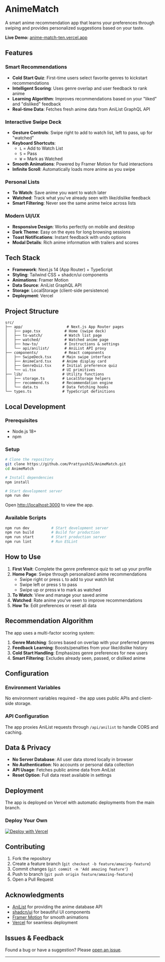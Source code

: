# AnimeMatch

A smart anime recommendation app that learns your preferences through swiping and provides personalized suggestions based on your taste.

**Live Demo:** [anime-match-ten.vercel.app](https://anime-match-ten.vercel.app)

## Features

### Smart Recommendations
- **Cold Start Quiz**: First-time users select favorite genres to kickstart recommendations
- **Intelligent Scoring**: Uses genre overlap and user feedback to rank anime
- **Learning Algorithm**: Improves recommendations based on your "liked" and "disliked" feedback
- **Real-time Data**: Fetches fresh anime data from AniList GraphQL API

### Interactive Swipe Deck
- **Gesture Controls**: Swipe right to add to watch list, left to pass, up for "watched"
- **Keyboard Shortcuts**: 
  - `L` = Add to Watch List
  - `S` = Pass  
  - `W` = Mark as Watched
- **Smooth Animations**: Powered by Framer Motion for fluid interactions
- **Infinite Scroll**: Automatically loads more anime as you swipe

### Personal Lists
- **To Watch**: Save anime you want to watch later
- **Watched**: Track what you've already seen with like/dislike feedback
- **Smart Filtering**: Never see the same anime twice across lists

### Modern UI/UX
- **Responsive Design**: Works perfectly on mobile and desktop
- **Dark Theme**: Easy on the eyes for long browsing sessions
- **Toast Notifications**: Instant feedback with undo options
- **Modal Details**: Rich anime information with trailers and scores

## Tech Stack

- **Framework**: Next.js 14 (App Router) + TypeScript
- **Styling**: Tailwind CSS + shadcn/ui components
- **Animations**: Framer Motion
- **Data Source**: AniList GraphQL API
- **Storage**: LocalStorage (client-side persistence)
- **Deployment**: Vercel

##  Project Structure

```
src/
├── app/                    # Next.js App Router pages
│   ├── page.tsx           # Home (swipe deck)
│   ├── to-watch/          # Watch list page
│   ├── watched/           # Watched anime page
│   ├── how-to/            # Instructions & settings
│   └── api/anilist/       # AniList API proxy
├── components/            # React components
│   ├── SwipeDeck.tsx     # Main swipe interface
│   ├── AnimeCard.tsx     # Anime display card
│   ├── GenreQuiz.tsx     # Initial preference quiz
│   └── ui.tsx            # UI primitives
├── lib/                  # Utility functions
│   ├── storage.ts        # LocalStorage helpers
│   ├── recommend.ts      # Recommendation engine
│   └── data.ts           # Data fetching hooks
└── types.ts              # TypeScript definitions
```

## Local Development

### Prerequisites
- Node.js 18+ 
- npm

### Setup
```bash
# Clone the repository
git clone https://github.com/Prattyush15/AnimeMatch.git
cd AnimeMatch

# Install dependencies
npm install

# Start development server
npm run dev
```

Open [http://localhost:3000](http://localhost:3000) to view the app.

### Available Scripts
```bash
npm run dev          # Start development server
npm run build        # Build for production
npm run start        # Start production server
npm run lint         # Run ESLint
```

## How to Use

1. **First Visit**: Complete the genre preference quiz to set up your profile
2. **Home Page**: Swipe through personalized anime recommendations
   - Swipe right or press `L` to add to your watch list
   - Swipe left or press `S` to pass
   - Swipe up or press `W` to mark as watched
3. **To Watch**: View and manage your saved anime
4. **Watched**: Rate anime you've seen to improve recommendations
5. **How To**: Edit preferences or reset all data

## Recommendation Algorithm

The app uses a multi-factor scoring system:

1. **Genre Matching**: Scores based on overlap with your preferred genres
2. **Feedback Learning**: Boosts/penalties from your like/dislike history
3. **Cold Start Handling**: Emphasizes genre preferences for new users
4. **Smart Filtering**: Excludes already seen, passed, or disliked anime

## Configuration

### Environment Variables
No environment variables required - the app uses public APIs and client-side storage.

### API Configuration
The app proxies AniList requests through `/api/anilist` to handle CORS and caching.

## Data & Privacy

- **No Server Database**: All user data stored locally in browser
- **No Authentication**: No accounts or personal data collection
- **API Usage**: Fetches public anime data from AniList
- **Reset Option**: Full data reset available in settings

## Deployment

The app is deployed on Vercel with automatic deployments from the main branch.

### Deploy Your Own
[![Deploy with Vercel](https://vercel.com/button)](https://vercel.com/new/clone?repository-url=https://github.com/Prattyush15/AnimeMatch)

## Contributing

1. Fork the repository
2. Create a feature branch (`git checkout -b feature/amazing-feature`)
3. Commit changes (`git commit -m 'Add amazing feature'`)
4. Push to branch (`git push origin feature/amazing-feature`)
5. Open a Pull Request

## Acknowledgments

- [AniList](https://anilist.co/) for providing the anime database API
- [shadcn/ui](https://ui.shadcn.com/) for beautiful UI components
- [Framer Motion](https://www.framer.com/motion/) for smooth animations
- [Vercel](https://vercel.com/) for seamless deployment

## Issues & Feedback

Found a bug or have a suggestion? Please [open an issue](https://github.com/Prattyush15/AnimeMatch/issues).

---
